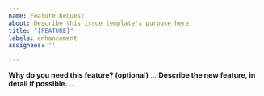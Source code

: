 ```yaml
---
name: Feature Request
about: Describe this issue template's purpose here.
title: "[FEATURE]"
labels: enhancement
assignees: ''

---
```


**Why do you need this feature? (optional)**
...
**Describe the new feature, in detail if possible.**
...
